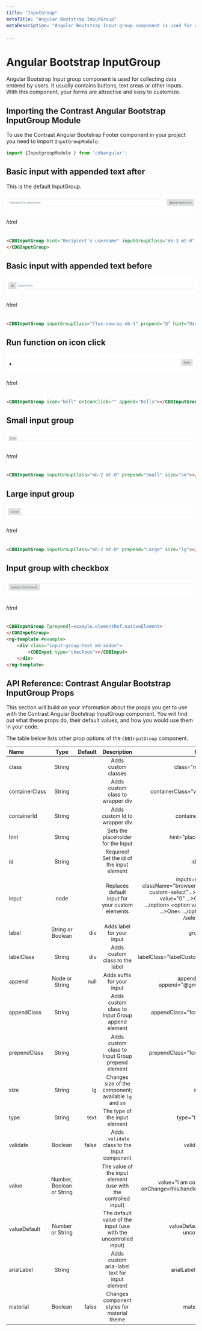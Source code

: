 ```yaml
---
title: "InputGroup"
metaTitle: "Angular Bootstrap InputGroup"
metaDescription: "Angular Bootstrap Input group component is used for collecting data entered by users"

---
```


# Angular Bootstrap InputGroup

Angular Bootstrap Input group component is used for collecting data entered by users. It usually contains buttons, text areas or other inputs. With this component, your forms are attractive and easy to customize.

## Importing the Contrast Angular Bootstrap InputGroup Module

To use the Contrast Angular Bootstrap Footer component in your project you need to import `InputGroupModule`.

```typescript
import {InputgroupModule } from 'cdbangular';
```

## Basic input with appended text after

This is the default InputGroup.

![Angular Bootstrap InputGroup](./images/inputgroup1.png)

###### html
```html
<CDBInputGroup hint="Recipient's username" inputGroupClass="mb-3 mt-0" append="@example.com">
</CDBInputGroup>
```
## Basic input with appended text before

![Angular Bootstrap InputGroup](./images/inputgroup2.png)

###### html
```html
<CDBInputGroup inputGroupClass="flex-nowrap mb-3" prepend="@" hint="Username"></CDBInputGroup>
```

## Run function on icon click

![Angular Bootstrap InputGroup](./images/inputgroup3.png)

###### html
```html
<CDBInputGroup icon="bell" onIconClick="" append="Bells"></CDBInputGroup>
```

## Small input group

![Angular Bootstrap InputGroup](./images/inputgroup4.png)

###### html
```html
<CDBInputGroup inputGroupClass="mb-2 mt-0" prepend="Small" size="sm"></CDBInputGroup>
```
## Large input group

![Angular Bootstrap InputGroup](./images/inputgroup5.png)

###### html
```html
<CDBInputGroup inputGroupClass="mb-2 mt-0" prepend="Large" size="lg"></CDBInputGroup>
```
## Input group with checkbox

![Angular Bootstrap InputGroup](./images/inputgroup6.png)

###### html
```html
<CDBInputGroup [prepend]=example.elementRef.nativeElement>
</CDBInputGroup>
<ng-template #example>
    <div class="input-group-text md-addon">
        <CDBInput type="checkbox"></CDBInput>
    </div>
</ng-template>
```



## API Reference: Contrast Angular Bootstrap InputGroup Props

This section will build on your information about the props you get to use with the Contrast Angular Bootstrap InputGroup component. You will find out what these props do, their default values, and how you would use them in your code.

The table below lists other prop options of the `CDBInputGroup` component.

| Name            | Type        | Default      |   Description| Example      |
| :------------- | :----------: | -----------: | :----------: | -----------: |
| class| String       | |Adds custom classes	      |     class="myClass" |
| containerClass| String       |             | Adds custom class to wrapper div      |     containerClass="wrapper" |
| containerId      | String       |             | Adds custom Id to wrapper div      |     containerId="id" |
| hint      | String       |             | Sets the placeholder for the Input |     hint="placeholder" |
| id     | String       |           | Required! Set the id of the input element 	| id="myId" |
| input     | node       |           |  	Replaces default input for your custom elements 	| inputs={  <select className="browser-default custom-select"...>  <option value="0" ...>Choose< .../option>  <option value="1" ...>One< .../option>  <... /select>} .../>  |
| label            | String or Boolean      | div          | Adds label for your input | group=true |
| labelClass| String | div          | Adds custom class to the label | labelClass="labelCustomClass" |
| append            | Node or String       |  null         |  	Adds suffix for your input | append={<CDBBtn>Send</CDBBtn>} append="@gmail.com" |
| appendClass| String       |           |  Adds custom class to Input Group append element	| appendClass="font-italic" |
| prependClass| String       |           |  	Adds custom class to Input Group prepend element | prependClass="font-italic" |
| size     | String       |      lg     | Changes size of the component; available `lg` and `sm` | size="lg" |
| type     | String       |  text         | The type of the input element | type="textarea" |
| validate        | Boolean      | false        |  	Adds `.validate` class to the Input component | validate=true |
| value     | Number, Boolean or String       |           |  The value of the input element (use with the controlled input)	| value="I am controlled" onChange=this.handleChange |
| valueDefault     | Number or String       |           |  The default value of the input (use with the uncontrolled input)	| valueDefault="I am uncontrolled" |
| arialLabel            | String       |           | Adds custom aria-label text for input element | arialLabel="close" |
| material        | Boolean      | false        | Changes component styles for material theme | material=true |
